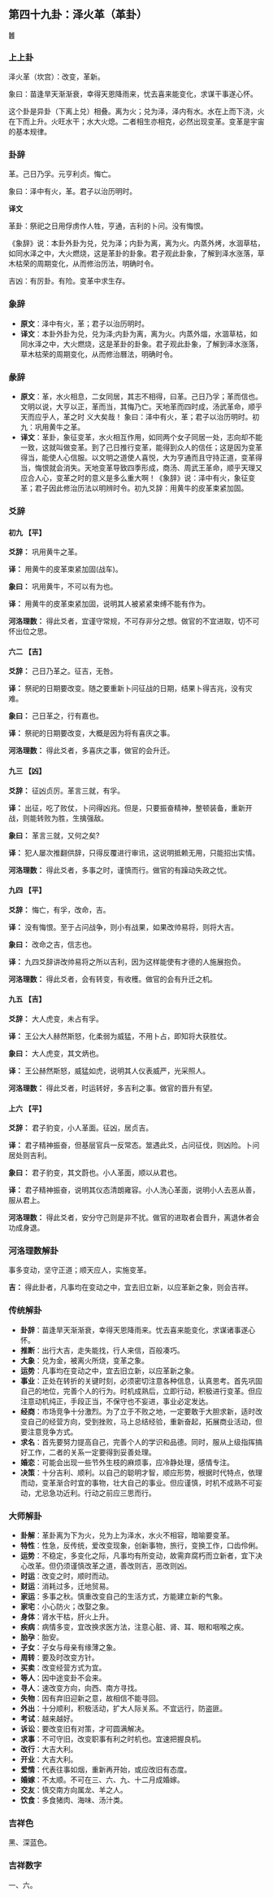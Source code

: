 ## 第四十九卦：泽火革（革卦）

<div class="hexagrams">䷰</div>

### 上上卦

泽火革（坎宫）：改变，革新。

象曰：苗逢旱天渐渐衰，幸得天恩降雨来，忧去喜来能变化，求谋干事遂心怀。

这个卦是异卦（下离上兑）相叠。离为火；兑为泽，泽内有水。水在上而下浇，火在下而上升。火旺水干；水大火熄。二者相生亦相克，必然出现变革。变革是宇宙的基本规律。

### 卦辞

革。己日乃孚。元亨利贞。悔亡。

象曰：泽中有火，革。君子以治历明时。

**译文**

革卦：祭祀之日用俘虏作人牲，亨通，吉利的卜问。没有悔恨。

《象辞》说：本卦外卦为兑，兑为泽；内卦为离，离为火。内蒸外烤，水涸草枯，如同水泽之中，大火燃烧，这是革卦的卦象。君子观此卦象，了解到泽水涨落，草木枯荣的周期变化，从而修治历法，明确时令。

吉凶：有厉卦。有险。变革中求生存。

### 象辞

- **原文**：泽中有火，革；君子以治历明时。
- **译文**：本卦外卦为兑，兑为泽;内卦为离，离为火。内蒸外煏，水涸草枯，如同水泽之中，大火燃烧，这是革卦的卦象。君子观此卦象，了解到泽水涨落，草木枯荣的周期变化，从而修治曆法，明确时令。

### 彖辞

- **原文**：革，水火相息，二女同居，其志不相得，曰革。己日乃孚；革而信也。文明以说，大亨以正，革而当，其悔乃亡。天地革而四时成，汤武革命，顺乎天而应乎人，革之时 义大矣哉！ 象曰：泽中有火，革；君子以治历明时。初九：巩用黄牛之革。
- **译文**：革卦，象征变革，水火相互作用，如同两个女子同居一处，志向却不能一致，这就叫做变革。到了己日推行变革，能得到众人的信任；这是因为变革得当，能使人心信服。以文明之道使人喜悦，大为亨通而且守持正道，变革得当，悔恨就会消失。天地变革导致四季形成，商汤、周武王革命，顺乎天理又应合人心，变革之时的意义是多么重大啊！《象辞》说：泽中有火，象征变革；君子因此修治历法以明辨时令。初九爻辞：用黄牛的皮革束紧加固。

### 爻辞

#### 初九 【平】

**爻辞：** 巩用黄牛之革。

**译：** 用黄牛的皮革束紧加固(战车)。

**象曰：** 巩用黄牛，不可以有为也。

**译：** 用黄牛的皮革束紧加固，说明其人被紧紧束缚不能有作为。

**河洛理数：** 得此爻者，宜谨守常规，不可存非分之想。做官的不宜进取，切不可怀出位之思。

#### 六二 【吉】

**爻辞：** 己日乃革之。征吉，无咎。

**译：** 祭祀的日期要改变。随之要重新卜问征战的日期，结果卜得吉兆，没有灾难。

**象曰：** 己日革之，行有嘉也。

**译：** 祭祀的日期要改变，大概是因为将有喜庆之事。

**河洛理数：** 得此爻者，多喜庆之事，做官的会升迁。

#### 九三 【凶】

**爻辞：** 征凶贞厉。革言三就，有孚。

**译：** 出征，吃了败仗，卜问得凶兆。但是，只要振奋精神，整顿装备，重新开战，则能转败为胜，生擒强敌。

**象曰：** 革言三就，又何之矣?

**译：** 犯人屡次推翻供辞，只得反覆进行审讯，这说明抵赖无用，只能招出实情。

**河洛理数：** 得此爻者，多事之时，谨慎而行。做官的有躁动失政之忧。

#### 九四 【平】

**爻辞：** 悔亡，有孚，改命，吉。

**译：** 没有悔恨。至于占问战争，则小有战果，如果改帅易将，则将大吉。

**象曰：** 改命之吉，信志也。

**译：** 九四爻辞讲改帅易将之所以吉利，因为这样能使有才德的人施展抱负。

**河洛理数：** 得此爻者，会有转变，有收穫。做官的会有升迁之机。

#### 九五 【吉】

**爻辞：** 大人虎变，未占有孚。

**译：** 王公大人赫然斯怒，化柔弱为威猛，不用卜占，即知将大获胜仗。

**象曰：** 大人虎变，其文炳也。

**译：** 王公赫然斯怒，威猛如虎，说明其人仪表威严，光采照人。

**河洛理数：** 得此爻者，时运转好，多吉利之事。做官的晋升有望。

#### 上六 【平】

**爻辞：** 君子豹变，小人革面。征凶，居贞吉。

**译：** 君子精神振奋，但基层官兵一反常态。筮遇此爻，占问征伐，则凶险。卜问居处则吉利。

**象曰：** 君子豹变，其文蔚也。小人革面，顺以从君也。

**译：** 君子精神振奋，说明其仪态清朗雍容。小人洗心革面，说明小人去恶从善，服从君上。

**河洛理数：** 得此爻者，安分守己则是非不扰。做官的进取者会晋升，离退休者会功成身退。

### 河洛理数解卦

事多变动，坚守正道；顺天应人，实施变革。

**吉：** 得此卦者，凡事均在变动之中，宜去旧立新，以应革新之象，则会吉祥。

### 传统解卦

- **卦辞**：苗逢旱天渐渐衰，幸得天恩降雨来。忧去喜来能变化，求谋诸事遂心怀。 
- **推断**：出行大吉，走失能找，行人来信，百般凑巧。 
- **大象**：兑为金，被离火所烧，变革之象。
- **运势**：凡事均在变动之中，宜去旧立新，以应革新之象。
- **事业**：正处在转折的关键时刻，必须密切注意各种信息，认真思考。首先巩固自己的地位，完善个人的行为。时机成熟后，立即行动，积极进行变革。但应注意动机纯正，手段正当，不保守也不妄进，事业必定发达。
- **经商**：市场竞争十分激烈。为了立于不败之地，一定要敢于大胆求新，适时改变自己的经营方向，受到挫败，马上总结经验，重新奋起，拓展商业活动，但要注意竞争方式。
- **求名**：首先要努力提高自己，完善个人的学识和品德。同时，服从上级指挥搞好工作，二者的关系一定要得到妥善处理。
- **婚恋**：可能会出现一些节外生枝的麻烦事，应冷静处理，感情专注。
- **决策**：十分吉利、顺利。以自己的聪明才智，顺应形势，根据时代特点，依理而动，变革渐合时宜的事物，壮大自己的事业。但应谨慎，时机不成熟不可妄动，尤忌急功近利。行动之前应三思而行。

### 大师解卦

- **卦解**：革卦离为下为火，兑为上为泽水，水火不相容，暗喻要变革。
- **特性**：性急，反传统，爱改变现象，创新事物，旅行，变换工作，口齿伶俐。
- **运势**：不稳定，多变化之际，凡事均有所变动，故需弃腐朽而立新者，宜下决心改革。但仍须谨慎改革之道，善改则吉，恶改则凶。
- **时运**：改变之时，顺时而动。
- **财运**：消耗过多，迁地贸易。
- **家运**：多事之秋。慎重改变自己的生活方式，方能建立新的气象。
- **家宅**：小心防火；改娶之象。
- **身体**：肾水干枯，肝火上升。
- **疾病**：病情多变，宜改换求医方法，注意心脏、肾、耳、眼和咽喉之疾。
- **胎孕**：胎安。
- **子女**：子女与母亲有缘薄之象。
- **周转**：要及时改变方针。
- **买卖**：改变经营方式为宜。
- **等人**：因中途变卦不会来。
- **寻人**：速改变方向，向西、南方寻找。
- **失物**：因有弃旧迎新之意，故相信不能寻回。
- **外出**：十分顺利，积极活动，扩大人际关系。不宜远行，防盗匪。
- **考试**：越来越好。
- **诉讼**：要改变旧有对策，才可圆满解决。
- **求事**：不可守旧，改变职事有利之时机也。宜速把握良机。
- **改行**：大吉大利。
- **开业**：大吉大利。
- **爱情**：代表往事如烟，重新再开始，或应改旧有态度。 
- **婚嫁**：不太顺。不可在三、六、九、十二月成婚嫁。
- **交友**：慎交南方向属龙、羊之人。
- **饮食**：多食猪肉、海味、汤汁类。

### 吉祥色

黑、深蓝色。

### 吉祥数字

一、六。
